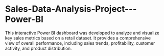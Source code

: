 # Sales-Data-Analysis-Project---Power-BI
This interactive Power BI dashboard was developed to analyze and visualize key sales metrics based on a retail dataset. It provides a comprehensive view of overall performance, including sales trends, profitability, customer activity, and product distribution.
